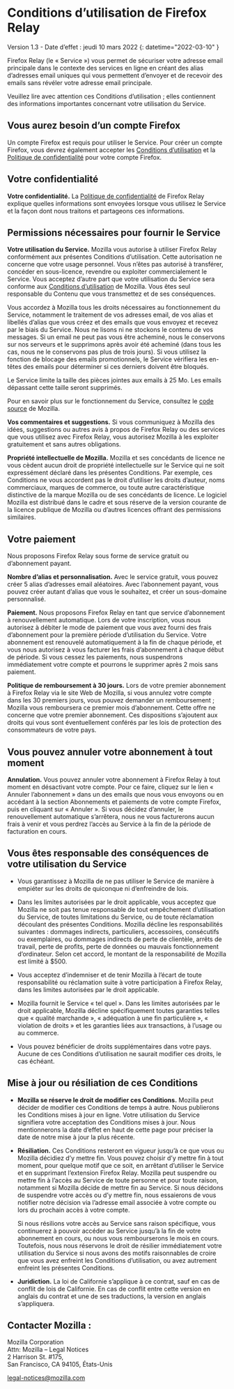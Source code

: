 ﻿# Conditions d’utilisation de Firefox Relay

Version 1.3 - Date d’effet : jeudi 10 mars 2022
{: datetime="2022-03-10" }

Firefox Relay (le « Service ») vous permet de sécuriser votre adresse email principale dans le contexte des services en ligne en créant des alias d’adresses email uniques qui vous permettent d’envoyer et de recevoir des emails sans révéler votre adresse email principale.

Veuillez lire avec attention ces Conditions d’utilisation ; elles contiennent des informations importantes concernant votre utilisation du Service.

## Vous aurez besoin d’un compte Firefox

Un compte Firefox est requis pour utiliser le Service. Pour créer un compte Firefox, vous devrez également accepter les [Conditions d’utilisation](https://www.mozilla.org/about/legal/terms/services/) et la [Politique de confidentialité](https://www.mozilla.org/privacy/firefox/) pour votre compte Firefox.

## Votre confidentialité

__Votre confidentialité.__ La [Politique de confidentialité](https://www.mozilla.org/privacy/firefox-relay/) de Firefox Relay explique quelles informations sont envoyées lorsque vous utilisez le Service et la façon dont nous traitons et partageons ces informations.

## Permissions nécessaires pour fournir le Service

__Votre utilisation du Service.__ Mozilla vous autorise à utiliser Firefox Relay conformément aux présentes Conditions d’utilisation. Cette autorisation ne concerne que votre usage personnel. Vous n’êtes pas autorisé à transférer, concéder en sous-licence, revendre ou exploiter commercialement le Service. Vous acceptez d’autre part que votre utilisation du Service sera conforme aux [Conditions d’utilisation](https://www.mozilla.org/about/legal/acceptable-use/) de Mozilla. Vous êtes seul responsable du Contenu que vous transmettez et de ses conséquences.

Vous accordez à Mozilla tous les droits nécessaires au fonctionnement du Service, notamment le traitement de vos adresses email, de vos alias et libellés d’alias que vous créez et des emails que vous envoyez et recevez par le biais du Service. Nous ne lisons ni ne stockons le contenu de vos messages. Si un email ne peut pas vous être acheminé, nous le conservons sur nos serveurs et le supprimons après avoir été acheminé (dans tous les cas, nous ne le conservons pas plus de trois jours). Si vous utilisez la fonction de blocage des emails promotionnels, le Service vérifiera les en-têtes des emails pour déterminer si ces derniers doivent être bloqués. 

Le Service limite la taille des pièces jointes aux emails à 25 Mo. Les emails dépassant cette taille seront supprimés.

Pour en savoir plus sur le fonctionnement du Service, consultez le [code source](https://github.com/mozilla/fx-private-relay) de Mozilla.

__Vos commentaires et suggestions.__ Si vous communiquez à Mozilla des idées, suggestions ou autres avis à propos de Firefox Relay ou des services que vous utilisez avec Firefox Relay, vous autorisez Mozilla à les exploiter gratuitement et sans autres obligations.

__Propriété intellectuelle de Mozilla.__ Mozilla et ses concédants de licence ne vous cèdent aucun droit de propriété intellectuelle sur le Service qui ne soit expressément déclaré dans les présentes Conditions. Par exemple, ces Conditions ne vous accordent pas le droit d’utiliser les droits d’auteur, noms commerciaux, marques de commerce, ou toute autre caractéristique distinctive de la marque Mozilla ou de ses concédants de licence. Le logiciel Mozilla est distribué dans le cadre et sous réserve de la version courante de la licence publique de Mozilla ou d’autres licences offrant des permissions similaires.

## Votre paiement

Nous proposons Firefox Relay sous forme de service gratuit ou d’abonnement payant.

__Nombre d’alias et personnalisation.__ Avec le service gratuit, vous pouvez créer 5 alias d’adresses email aléatoires. Avec l’abonnement payant, vous pouvez créer autant d’alias que vous le souhaitez, et créer un sous-domaine personnalisé.

__Paiement.__ Nous proposons Firefox Relay en tant que service d’abonnement à renouvellement automatique. Lors de votre inscription, vous nous autorisez à débiter le mode de paiement que vous avez fourni des frais d’abonnement pour la première période d’utilisation du Service. Votre abonnement est renouvelé automatiquement à la fin de chaque période, et vous nous autorisez à vous facturer les frais d’abonnement à chaque début de période. Si vous cessez les paiements, nous suspendrons immédiatement votre compte et pourrons le supprimer après 2 mois sans paiement.

__Politique de remboursement à 30 jours.__ Lors de votre premier abonnement à Firefox Relay via le site Web de Mozilla, si vous annulez votre compte dans les 30 premiers jours, vous pouvez demander un remboursement ; Mozilla vous remboursera ce premier mois d’abonnement. Cette offre ne concerne que votre premier abonnement. Ces dispositions s’ajoutent aux droits qui vous sont éventuellement conférés par les lois de protection des consommateurs de votre pays.

## Vous pouvez annuler votre abonnement à tout moment

__Annulation.__ Vous pouvez annuler votre abonnement à Firefox Relay à tout moment en désactivant votre compte. Pour ce faire, cliquez sur le lien « Annuler l’abonnement » dans un des emails que nous vous envoyons ou en accédant à la section Abonnements et paiements de votre compte Firefox, puis en cliquant sur « Annuler ». Si vous décidez d’annuler, le renouvellement automatique s’arrêtera, nous ne vous facturerons aucun frais à venir et vous perdrez l’accès au Service à la fin de la période de facturation en cours.

## Vous êtes responsable des conséquences de votre utilisation du Service

* Vous garantissez à Mozilla de ne pas utiliser le Service de manière à empiéter sur les droits de quiconque ni d’enfreindre de lois.

* Dans les limites autorisées par le droit applicable, vous acceptez que Mozilla ne soit pas tenue responsable de tout empêchement d’utilisation du Service, de toutes limitations du Service, ou de toute réclamation découlant des présentes Conditions. Mozilla décline les responsabilités suivantes : dommages indirects, particuliers, accessoires, consécutifs ou exemplaires, ou dommages indirects de perte de clientèle, arrêts de travail, perte de profits, perte de données ou mauvais fonctionnement d’ordinateur. Selon cet accord, le montant de la responsabilité de Mozilla est limité à $500.

* Vous acceptez d’indemniser et de tenir Mozilla à l’écart de toute responsabilité ou réclamation suite à votre participation à Firefox Relay, dans les limites autorisées par le droit applicable.

* Mozilla fournit le Service « tel quel ». Dans les limites autorisées par le droit applicable, Mozilla décline spécifiquement toutes garanties telles que « qualité marchande », « adéquation à une fin particulière », « violation de droits » et les garanties liées aux transactions, à l’usage ou au commerce.

* Vous pouvez bénéficier de droits supplémentaires dans votre pays. Aucune de ces Conditions d’utilisation ne saurait modifier ces droits, le cas échéant.

## Mise à jour ou résiliation de ces Conditions

* __Mozilla se réserve le droit de modifier ces Conditions.__ Mozilla peut décider de modifier ces Conditions de temps à autre. Nous publierons les Conditions mises à jour en ligne. Votre utilisation du Service signifiera votre acceptation des Conditions mises à jour. Nous mentionnerons la date d’effet en haut de cette page pour préciser la date de notre mise à jour la plus récente.

* __Résiliation.__ Ces Conditions resteront en vigueur jusqu’à ce que vous ou Mozilla décidiez d’y mettre fin. Vous pouvez choisir d’y mettre fin à tout moment, pour quelque motif que ce soit, en arrêtant d’utiliser le Service et en supprimant l’extension Firefox Relay. Mozilla peut suspendre ou mettre fin à l’accès au Service de toute personne et pour toute raison, notamment si Mozilla décide de mettre fin au Service. Si nous décidons de suspendre votre accès ou d’y mettre fin, nous essaierons de vous notifier notre décision via l’adresse email associée à votre compte ou lors du prochain accès à votre compte.

  Si nous résilions votre accès au Service sans raison spécifique, vous continuerez à pouvoir accéder au Service jusqu’à la fin de votre abonnement en cours, ou nous vous rembourserons le mois en cours. Toutefois, nous nous réservons le droit de résilier immédiatement votre utilisation du Service si nous avons des motifs raisonnables de croire que vous avez enfreint les Conditions d’utilisation, ou avez autrement enfreint les présentes Conditions.

* __Juridiction.__ La loi de Californie s’applique à ce contrat, sauf en cas de conflit de lois de Californie. En cas de conflit entre cette version en anglais du contrat et une de ses traductions, la version en anglais s’appliquera.


## Contacter Mozilla :

Mozilla Corporation  
Attn: Mozilla – Legal Notices  
2 Harrison St. #175,  
San Francisco, CA 94105, États-Unis  

legal-notices@mozilla.com
